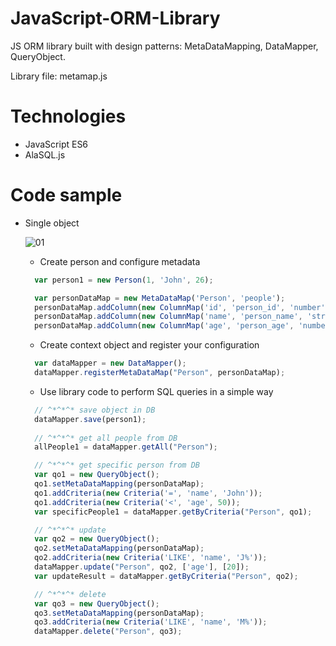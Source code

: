 # JavaScript-ORM-Library
JS ORM library built with design patterns: MetaDataMapping, DataMapper, QueryObject.

Library file: metamap.js

# Technologies
  + JavaScript ES6
  + AlaSQL.js
  
# Code sample
  + Single object
  
    ![01](https://user-images.githubusercontent.com/37666186/73739556-bd73ff00-4746-11ea-8db0-ed19381827c8.PNG)
    - Create person and configure metadata
    ```javascript
      var person1 = new Person(1, 'John', 26);

      var personDataMap = new MetaDataMap('Person', 'people');
      personDataMap.addColumn(new ColumnMap('id', 'person_id', 'number'));
      personDataMap.addColumn(new ColumnMap('name', 'person_name', 'string'));
      personDataMap.addColumn(new ColumnMap('age', 'person_age', 'number'));
      ```
    - Create context object and register your configuration
    ```javascript
      var dataMapper = new DataMapper();
      dataMapper.registerMetaDataMap("Person", personDataMap);
    ```
    - Use library code to perform SQL queries in a simple way
    ```javascript
      // ^*^*^* save object in DB
      dataMapper.save(person1);
      
      // ^*^*^* get all people from DB
      allPeople1 = dataMapper.getAll("Person");

      // ^*^*^* get specific person from DB
      var qo1 = new QueryObject();
      qo1.setMetaDataMapping(personDataMap);
      qo1.addCriteria(new Criteria('=', 'name', 'John'));
      qo1.addCriteria(new Criteria('<', 'age', 50));
      var specificPeople1 = dataMapper.getByCriteria("Person", qo1);

      // ^*^*^* update 
      var qo2 = new QueryObject();
      qo2.setMetaDataMapping(personDataMap);
      qo2.addCriteria(new Criteria('LIKE', 'name', 'J%'));
      dataMapper.update("Person", qo2, ['age'], [20]);
      var updateResult = dataMapper.getByCriteria("Person", qo2);

      // ^*^*^* delete
      var qo3 = new QueryObject();
      qo3.setMetaDataMapping(personDataMap);
      qo3.addCriteria(new Criteria('LIKE', 'name', 'M%'));
      dataMapper.delete("Person", qo3);
    ```
